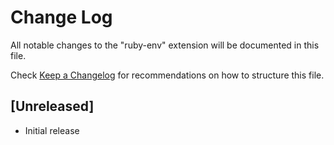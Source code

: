 # Change Log
All notable changes to the "ruby-env" extension will be documented in this file.

Check [Keep a Changelog](http://keepachangelog.com/) for recommendations on how to structure this file.

## [Unreleased]
- Initial release
